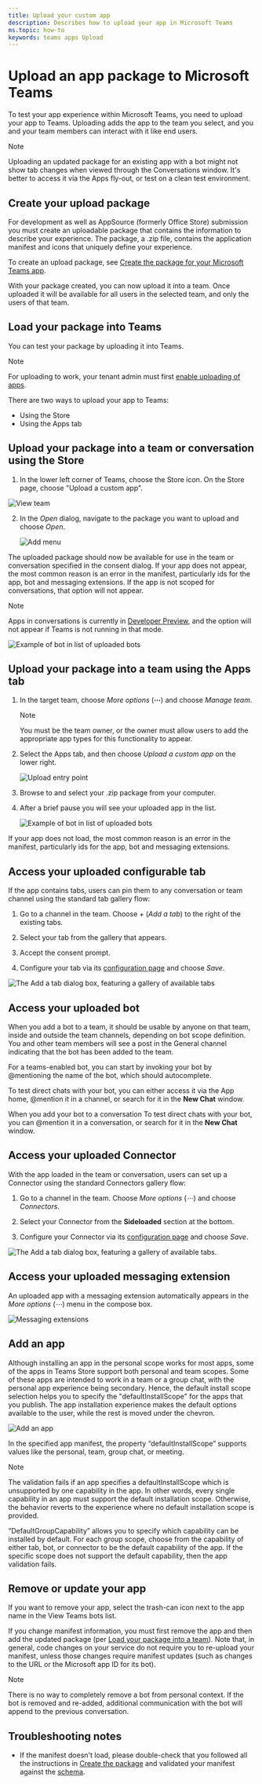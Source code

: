 ```yaml
---
title: Upload your custom app
description: Describes how to upload your app in Microsoft Teams
ms.topic: how-to
keywords: teams apps Upload
---
```

# Upload an app package to Microsoft Teams

To test your app experience within Microsoft Teams, you need to upload your app to Teams. Uploading adds the app to the team you select, and you and your team members can interact with it like end users.

> [!NOTE]
> Uploading an updated package for an existing app with a bot might not show tab changes when viewed through the Conversations window. It's better to access it via the Apps fly-out, or test on a clean test environment.

## Create your upload package

For development as well as AppSource (formerly Office Store) submission you must create an uploadable package that contains the information to describe your experience. The package, a .zip file, contains the application manifest and icons that uniquely define your experience.

To create an upload package, see [Create the package for your Microsoft Teams app](../build-and-test/apps-package.md).

With your package created, you can now upload it into a team. Once uploaded it will be available for all users in the selected team, and only the users of that team.

## Load your package into Teams

You can test your package by uploading it into Teams.

> [!NOTE]
> For uploading to work, your tenant admin must first [enable uploading of apps](/microsoftteams/admin-settings).

There are two ways to upload your app to Teams:

* Using the Store
* Using the Apps tab

## Upload your package into a team or conversation using the Store

1. In the lower left corner of Teams, choose the Store icon. On the Store page, choose "Upload a custom app".

  ![View team](../../assets/images/store-upload-a-custom-app2.png)

2. In the *Open* dialog, navigate to the package you want to upload and choose *Open*.

   ![Add menu](../../assets/images/NewappAddmenudropdown.png)

The uploaded package should now be available for use in the team or conversation specified in the consent dialog. If your app does not appear, the most common reason is an error in the manifest, particularly ids for the app, bot and messaging extensions. If the app is not scoped for conversations, that option will not appear.

>[!NOTE]
> Apps in conversations is currently in [Developer Preview](../../resources/dev-preview/developer-preview-intro.md), and the option will not appear if Teams is not running in that mode.

![Example of bot in list of uploaded bots](../../assets/images/botinlist.jpg)

## Upload your package into a team using the Apps tab

1. In the target team, choose *More options* (**&#8943;**) and choose *Manage team*.

   > [!NOTE]
   > You must be the team owner, or the owner must allow users to add the appropriate app types for this functionality to appear.

2. Select the Apps tab, and then choose *Upload a custom app* on the lower right.

   ![Upload entry point](../../assets/images/UploadACustomApp.png)

3. Browse to and select your .zip package from your computer.

4. After a brief pause you will see your uploaded app in the list.

   ![Example of bot in list of uploaded bots](../../assets/images/botinlist.jpg)

If your app does not load, the most common reason is an error in the manifest, particularly ids for the app, bot and messaging extensions.

## Access your uploaded configurable tab

If the app contains tabs, users can pin them to any conversation or team channel using the standard tab gallery flow:

1. Go to a channel in the team. Choose *+* (*Add a tab*) to the right of the existing tabs.

2. Select your tab from the gallery that appears.

3. Accept the consent prompt.

4. Configure your tab via its [configuration page](../../tabs/how-to/create-tab-pages/configuration-page.md) and choose *Save*.

  ![The Add a tab dialog box, featuring a gallery of available tabs](../../assets/images/tab_gallery.png)

## Access your uploaded bot

When you add a bot to a team, it should be usable by anyone on that team, inside and outside the team channels, depending on bot scope definition. You and other team members will see a post in the General channel indicating that the bot has been added to the team.

For a teams-enabled bot, you can start by invoking your bot by @mentioning the name of the bot, which should autocomplete.

To test direct chats with your bot, you can either access it via the App home, @mention it in a channel, or search for it in the **New Chat** window.

When you add your bot to a conversation To test direct chats with your bot, you can @mention it in a conversation, or search for it in the **New Chat** window.

## Access your uploaded Connector

With the app loaded in the team or conversation, users can set up a Connector using the standard Connectors gallery flow:

1. Go to a channel in the team. Choose *More options* (*&#8943;*) and choose *Connectors*.

2. Select your Connector from the **Sideloaded** section at the bottom.

3. Configure your Connector via its [configuration page](../../webhooks-and-connectors/how-to/connectors-creating.md) and choose *Save*.

  ![The Add a tab dialog box, featuring a gallery of available tabs.](../../assets/images/connector_gallery.png)

## Access your uploaded messaging extension

An uploaded app with a messaging extension automatically appears in the *More options* (*&#8943;*) menu in the compose box.

![Messaging extensions](../../assets/images/compose-extensions/cesampleapp.png)

## Add an app

Although installing an app in the personal scope works for most apps, some of the apps in Teams Store support both personal and team scopes.
Some of these apps are intended to work in a team or a group chat, with the personal app experience being secondary.
Hence, the default install scope selection helps you to specify the "defaultInstallScope" for the apps that you publish. The app installation experience makes the default options available to the user, while the rest is moved under the chevron.

![Add an app](../../assets/images/compose-extensions/addanapp.png)

In the specified app manifest, the property “defaultInstallScope” supports values like the personal, team, group chat, or meeting.

> [!NOTE]
> The validation fails if an app specifies a defaultInstallScope which is unsupported by one capability in the app. In other words, every single capability in an app must support the default installation scope. Otherwise, the behavior reverts to the experience where no default installation scope is provided.

“DefaultGroupCapability” allows you to specify which capability can be installed by default. For each group scope,  choose from the capability of either tab, bot, or connector to be the default capability of the app. If the specific scope does not support the default capability, then the app validation fails. 

## Remove or update your app

If you want to remove your app, select the trash-can icon next to the app name in the View Teams bots list.

If you change manifest information, you must first remove the app and then add the updated package (per [Load your package into a team](#load-your-package-into-teams)). Note that, in general, code changes on your service do not require you to re-upload your manifest, unless those changes require manifest updates (such as changes to the URL or the Microsoft app ID for its bot).

> [!NOTE]
> There is no way to completely remove a bot from personal context. If the bot is removed and re-added, additional communication with the bot will append to the previous conversation.

## Troubleshooting notes

* If the manifest doesn't load, please double-check that you followed all the instructions in [Create the package](../../concepts/build-and-test/apps-package.md) and validated your manifest against the [schema](../../resources/schema/manifest-schema.md).
